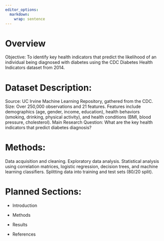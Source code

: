 ```yaml
---
editor_options: 
  markdown: 
    wrap: sentence
---
```


# Overview

Objective: To identify key health indicators that predict the likelihood of an individual being diagnosed with diabetes using the CDC Diabetes Health Indicators dataset from 2014.

# Dataset Description:

Source: UC Irvine Machine Learning Repository, gathered from the CDC.
Size: Over 250,000 observations and 21 features.
Features include demographics (age, gender, income, education), health behaviors (smoking, drinking, physical activity), and health conditions (BMI, blood pressure, cholesterol).
Main Research Question: What are the key health indicators that predict diabetes diagnosis?

# Methods:

Data acquisition and cleaning.
Exploratory data analysis.
Statistical analysis using correlation matrices, logistic regression, decision trees, and machine learning classifiers.
Splitting data into training and test sets (80/20 split).

# Planned Sections:

-   Introduction

-   Methods

-   Results

-   References
